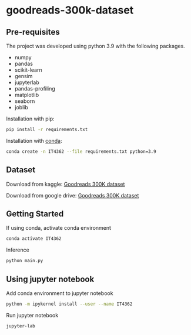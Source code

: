 # goodreads-300k-dataset

## Pre-requisites
The project was developed using python 3.9 with the following packages.
- numpy
- pandas
- scikit-learn
- gensim
- jupyterlab
- pandas-profiling
- matplotlib
- seaborn
- joblib

Installation with pip:
```bash
pip install -r requirements.txt
```

Installation with [conda](https://conda.io/projects/conda/en/latest/user-guide/install/index.html):
```bash
conda create -n IT4362 --file requirements.txt python=3.9
```

## Dataset
Download from kaggle: [Goodreads 300K dataset](https://www.kaggle.com/khushdassani/goodreads-300k-dataset)

Download from google drive: [Goodreads 300K dataset](https://drive.google.com/file/d/1GJLByvetYbNofD3kK-0iunYnAYX3MZR4/view?usp=share_link)

## Getting Started
If using conda, activate conda environment
```bash
conda activate IT4362
```

Inference
```bash
python main.py
```

## Using jupyter notebook
Add conda environment to jupyter notebook
```bash
python -m ipykernel install --user --name IT4362
```

Run jupyter notebook
```bash
jupyter-lab
```
